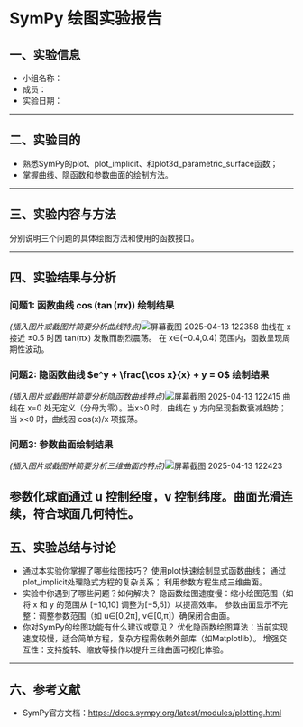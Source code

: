 # SymPy 绘图实验报告

## 一、实验信息

- 小组名称：
- 成员：
- 实验日期：

---

## 二、实验目的

- 熟悉SymPy的plot、plot_implicit、和plot3d_parametric_surface函数；
- 掌握曲线、隐函数和参数曲面的绘制方法。

---

## 三、实验内容与方法

分别说明三个问题的具体绘图方法和使用的函数接口。

---

## 四、实验结果与分析

### 问题1: 函数曲线 $\cos(\tan(\pi x))$ 绘制结果

*(插入图片或截图并简要分析曲线特点)*![屏幕截图 2025-04-13 122358](https://github.com/user-attachments/assets/8de2487b-491e-409b-9fa0-6c71c7f8f0f4)
曲线在 x 接近 ±0.5 时因 tan(πx) 发散而剧烈震荡。
在 x∈(−0.4,0.4) 范围内，函数呈现周期性波动。

### 问题2: 隐函数曲线 $e^y + \frac{\cos x}{x} + y = 0$ 绘制结果

*(插入图片或截图并简要分析隐函数曲线特点)*![屏幕截图 2025-04-13 122415](https://github.com/user-attachments/assets/d1c903e8-b158-4a75-891a-7d339839ecb1)
曲线在 x=0 处无定义（分母为零）。当x>0 时，曲线在 y 方向呈现指数衰减趋势；当 x<0 时，曲线因 cos(x)/x 项振荡。

### 问题3: 参数曲面绘制结果

*(插入图片或截图并简要分析三维曲面的特点)*![屏幕截图 2025-04-13 122423](https://github.com/user-attachments/assets/dc65aa9e-00d8-4098-9696-9d4f8b1cde2e)

参数化球面通过 u 控制经度，v 控制纬度。曲面光滑连续，符合球面几何特性。
---

## 五、实验总结与讨论

- 通过本实验你掌握了哪些绘图技巧？
使用plot快速绘制显式函数曲线；
通过plot_implicit处理隐式方程的复杂关系；
利用参数方程生成三维曲面。
- 实验中你遇到了哪些问题？如何解决？
隐函数绘图速度慢：缩小绘图范围（如将 x 和 y 的范围从 [−10,10] 调整为[−5,5]）以提高效率。
参数曲面显示不完整：调整参数范围（如 u∈[0,2π], v∈[0,π]）确保闭合曲面。
- 你对SymPy的绘图功能有什么建议或意见？
优化隐函数绘图算法：当前实现速度较慢，适合简单方程，复杂方程需依赖外部库（如Matplotlib）。
增强交互性：支持旋转、缩放等操作以提升三维曲面可视化体验。
---

## 六、参考文献

- SymPy官方文档：https://docs.sympy.org/latest/modules/plotting.html
